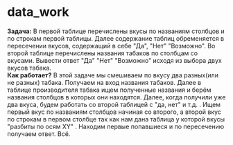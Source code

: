 # data_work
  
__Задача:__ В первой таблице перечислены вкусы по названиям столбцов и по строкам первой таблицы. Далее содержание таблиц обременяется в пересечении вкусов, содержащий в себе "Да", "Нет" "Возможно". Во второй таблице перечислены названия табаков по столбцам со вкусами. Вывести ответ "Да" "Нет" "Возможно" исходя из выбора двух вкусов табака.  
__Как работает?__    В этой задаче мы смешиваем по вкусу два разных(или не разных) табака. Получаем на вход названия табаков. Далее в таблице производителя табака ищем полученные названия и берём названия столбцов в которых они находятся. Далее, когда получили уже два вкуса, будем работать со второй таблицей с "да, нет" и т.д. . Ищем первый вкус по названиям столбцов начиная со второго, а второй вкус по строкам в первом столбце так как нам дана таблица у которой вкусы "разбиты по осям XY" . Находим первые попавшиеся и по пересечению получаем ответ. Всё. 
